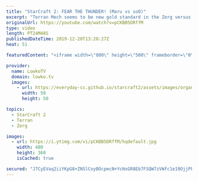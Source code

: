 ```yaml
---
title: "StarCraft 2: FEAR THE THUNDER! (Maru vs soO)"
excerpt: "Terran Mech seems to be new gold standard in the Zerg versus Terran match-up in StarCraft 2. In this top-level match between Maru and soO the Terran also decides to go for an army composition based primarily around Thors, Siege Tanks and Battlecruisers. The Zerg player soO takes a different approach"
originalUrl: https://youtube.com/watch?v=pCKBB5DRffM
type: video
length: PT24M48S
publishedDateTime: 2019-12-20T13:28:27Z
heat: 51

featuredContent: "<iframe width=\"800\" height=\"500\" frameborder=\"0\" src=\"https://www.youtube.com/embed/pCKBB5DRffM\" allow=\"accelerometer; autoplay; encrypted-media; gyroscope; picture-in-picture\" allowfullscreen></iframe>"

provider:
  name: LowkoTV
  domain: lowko.tv
  images:
    - url: https://everyday-cc.github.io/starcraft2/assets/images/organizations/lowko.tv-50x50.jpg
      width: 50
      height: 50

topics:
  - StarCraft 2
  - Terran
  - Zerg

images:
  - url: https://i.ytimg.com/vi/pCKBB5DRffM/hqdefault.jpg
    width: 480
    height: 360
    isCached: true

secured: "J7CyEVaq2iiYKpG8+ZNSlCoyBOcpmcN+YcHxGR8Eb7FSQW7zVWfc1e19OjjPky0nRcFzv2xNfx42TitDmmKchjJG14VJomvTdf4H4UeTUBq5VjVc0vd+37E5txYDUAGkpKcKyyTpyfhFKAa1Jrf4A25kaV0O94WU2a7Yt01sm5lcZUMfVgZGdwgh13AW8n1GHL+lxESwDwgV4MnJbE0RQ/2TX4QUzIvBNegQnr/kL6D8nhiAoEsOGNjqQwvvQFwirxGJp60TnKou7CDPM6EjqO1h13VpJptok7B6pBoxTE4iH0ZqaQfm7qdxKVqB46uxsCm+yR8sZCxQHhVqSkObrFkt+ZIQ7LAHMG4DeCkTCPCaidB8v3ZXblnXUYBcUhYk1Z/rs2T8Lywgy3UivzHCdWFCba4fk03Cfy9WzCcpJd7M+HHCF2dg7UO9SEvzkhtx;lIVDVTHZXYiBIB6CDWGevw=="
---
```


